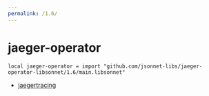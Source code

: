 ```yaml
---
permalink: /1.6/
---
```


# jaeger-operator

```jsonnet
local jaeger-operator = import "github.com/jsonnet-libs/jaeger-operator-libsonnet/1.6/main.libsonnet"
```



* [jaegertracing](jaegertracing/index.md)